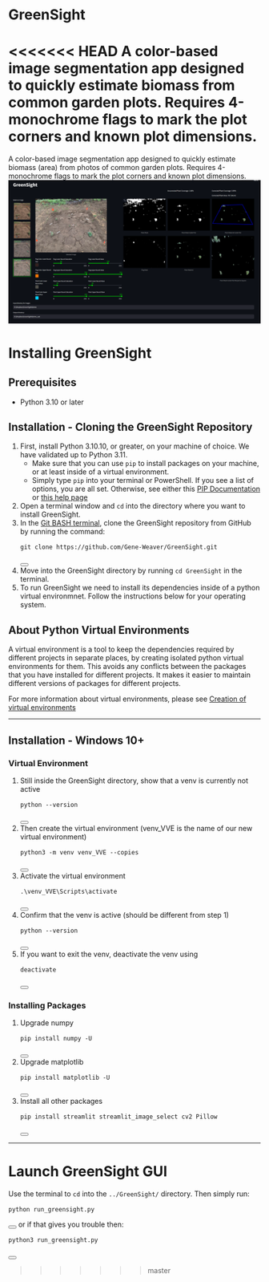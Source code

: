 # GreenSight
<<<<<<< HEAD
A color-based image segmentation app designed to quickly estimate biomass from common garden plots. Requires 4-monochrome flags to mark the plot corners and known plot dimensions.
=======
A color-based image segmentation app designed to quickly estimate biomass (area) from photos of common garden plots. Requires 4-monochrome flags to mark the plot corners and known plot dimensions.
![Example Image](img/example.PNG)

# Installing GreenSight

## Prerequisites
- Python 3.10 or later 

## Installation - Cloning the GreenSight Repository
1. First, install Python 3.10.10, or greater, on your machine of choice. We have validated up to Python 3.11.
    - Make sure that you can use `pip` to install packages on your machine, or at least inside of a virtual environment.
    - Simply type `pip` into your terminal or PowerShell. If you see a list of options, you are all set. Otherwise, see
    either this [PIP Documentation](https://pip.pypa.io/en/stable/installation/) or [this help page](https://www.geeksforgeeks.org/how-to-install-pip-on-windows/)
2. Open a terminal window and `cd` into the directory where you want to install GreenSight.
3. In the [Git BASH terminal](https://gitforwindows.org/), clone the GreenSight repository from GitHub by running the command:
    <pre><code class="language-python">git clone https://github.com/Gene-Weaver/GreenSight.git</code></pre>
    <button class="btn" data-clipboard-target="#code-snippet"></button>
4. Move into the GreenSight directory by running `cd GreenSight` in the terminal.
5. To run GreenSight we need to install its dependencies inside of a python virtual environmnet. Follow the instructions below for your operating system. 

## About Python Virtual Environments
A virtual environment is a tool to keep the dependencies required by different projects in separate places, by creating isolated python virtual environments for them. This avoids any conflicts between the packages that you have installed for different projects. It makes it easier to maintain different versions of packages for different projects.

For more information about virtual environments, please see [Creation of virtual environments](https://docs.python.org/3/library/venv.html)

---

## Installation - Windows 10+

### Virtual Environment

1. Still inside the GreenSight directory, show that a venv is currently not active 
    <pre><code class="language-python">python --version</code></pre>
    <button class="btn" data-clipboard-target="#code-snippet"></button>
2. Then create the virtual environment (venv_VVE is the name of our new virtual environment)  
    <pre><code class="language-python">python3 -m venv venv_VVE --copies</code></pre>
    <button class="btn" data-clipboard-target="#code-snippet"></button>
3. Activate the virtual environment  
    <pre><code class="language-python">.\venv_VVE\Scripts\activate</code></pre>
    <button class="btn" data-clipboard-target="#code-snippet"></button>
4. Confirm that the venv is active (should be different from step 1)  
    <pre><code class="language-python">python --version</code></pre>
    <button class="btn" data-clipboard-target="#code-snippet"></button>
5. If you want to exit the venv, deactivate the venv using  
    <pre><code class="language-python">deactivate</code></pre>
    <button class="btn" data-clipboard-target="#code-snippet"></button>


### Installing Packages

1. Upgrade numpy
    <pre><code class="language-python">pip install numpy -U</code></pre>
    <button class="btn" data-clipboard-target="#code-snippet"></button>
2. Upgrade matplotlib
    <pre><code class="language-python">pip install matplotlib -U</code></pre>
    <button class="btn" data-clipboard-target="#code-snippet"></button>
3. Install all other packages
    <pre><code class="language-python">pip install streamlit streamlit_image_select cv2 Pillow</code></pre>
    <button class="btn" data-clipboard-target="#code-snippet"></button>

---

# Launch GreenSight GUI
Use the terminal to `cd` into the `../GreenSight/` directory. Then simply run:
<pre><code class="language-python">python run_greensight.py</code></pre>
<button class="btn" data-clipboard-target="#code-snippet"></button>
or if that gives you trouble then:
<pre><code class="language-python">python3 run_greensight.py</code></pre>
<button class="btn" data-clipboard-target="#code-snippet"></button>



>>>>>>> master
